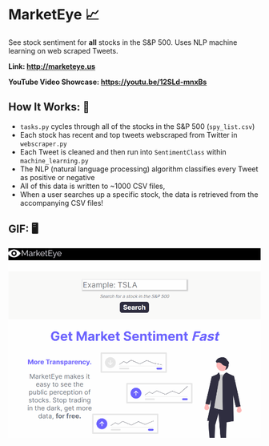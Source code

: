 # MarketEye 📈
See stock sentiment for **all** stocks in the S&P 500. Uses NLP machine learning on web scraped Tweets.

**Link: http://marketeye.us**

**YouTube Video Showcase:  https://youtu.be/12SLd-mnxBs**
## How It Works: 🚀
- ```tasks.py``` cycles through all of the stocks in the S&P 500 (```spy_list.csv```)
- Each stock has recent and top tweets webscraped from Twitter in ```webscraper.py```
- Each Tweet is cleaned and then run into `SentimentClass` within ```machine_learning.py```
- The NLP (natural language processing) algorithm classifies every Tweet as positive or negative
- All of this data is written to ~1000 CSV files, 
- When a user searches up a specific stock, the data is retrieved from the accompanying CSV files!


## GIF: 🖥️
![showcase gif](showcase.gif)




